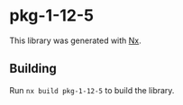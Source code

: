 # pkg-1-12-5

This library was generated with [Nx](https://nx.dev).

## Building

Run `nx build pkg-1-12-5` to build the library.
